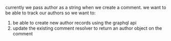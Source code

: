 currently we pass author as a string when we create a comment.
we want to be able to track our authors so we want to:
1. be able to create new author records using the graphql api
2. update the existing comment resolver to return an author object on the comment 